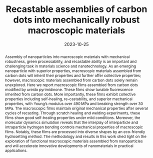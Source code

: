 ---
title: "Recastable assemblies of carbon dots into mechanically robust macroscopic materials"
authors:
- Bowen Sui
- 朱有亮
- Xuemei Jiang
- Yifan Wang
- Niboqia Zhang
- Zhongyuan Lu
- Bai Yang
- Yunfeng Li
date: "2023-10-25"
doi: "10.1038/s41467-023-42516-8"
publish_types: ["期刊文章"]
publication: "Nature Communications"
publication_short: "Nat Commun"
abstract: "Assembly of nanoparticles into macroscopic materials with  mechanical robustness, green processability, and recastable ability is  an important and challenging task in materials science and  nanotechnology. As an emerging nanoparticle with superior properties,  macroscopic materials assembled from carbon dots will inherit their  properties and further offer collective properties; however, macroscopic  materials assembled from carbon dots solely remain unexplored. Here we  report macroscopic films assembled from carbon dots modified by ureido  pyrimidinone. These films show tunable fluorescence inherited from  carbon dots. More importantly, these films exhibit collective properties  including self-healing, re-castability, and superior mechanical  properties, with Young’s modulus over 490 MPa and breaking strength over  30 MPa. The macroscopic films maintain original mechanical properties  after several cycles of recasting. Through scratch healing and welding  experiments, these films show good self-healing properties under mild  conditions. Moreover, the molecular dynamics simulation reveals that the  interplay of interparticle and intraparticle hydrogen bonding controls  mechanical properties of macroscopic films. Notably, these films are  processed into diverse shapes by an eco-friendly hydrosetting method.  The methodology and results in this work shed light on the exploration  of functional macroscopic materials assembled from nanoparticles and  will accelerate innovative developments of nanomaterials in practical  applications."
url_pdf: "https://www.nature.com/articles/s41467-023-42516-8"
---